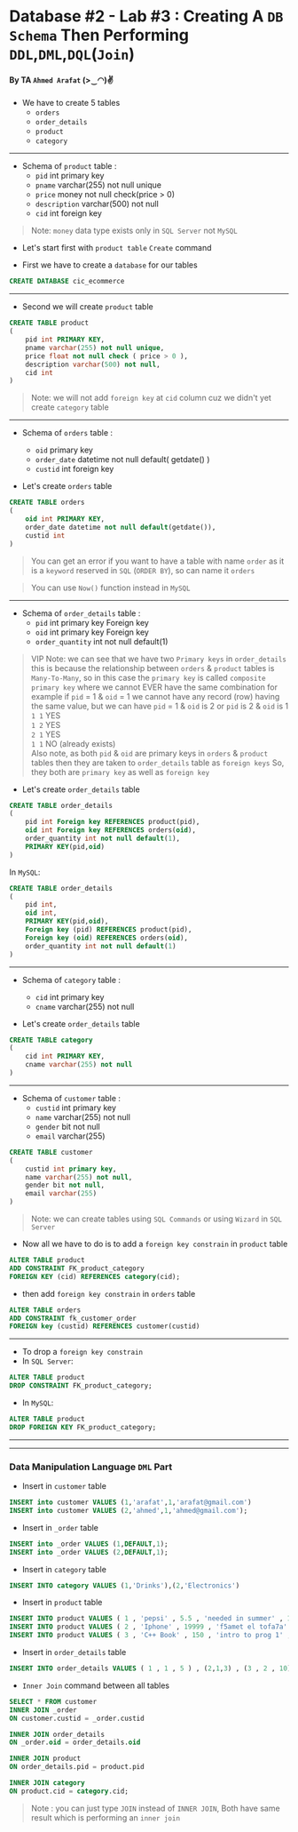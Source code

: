 # Database #2 - Lab #3 : Creating A `DB Schema` Then Performing `DDL`,`DML`,`DQL`(`Join`)
#### By TA `Ahmed Arafat` (>‿◠)✌

- We have to create 5 tables
    - `orders`
    - `order_details`
    - `product`
    - `category`

<hr>

- Schema of `product` table :
    - `pid` int primary key
    - `pname` varchar(255) not null unique
    - `price` money not null check(price > 0)
    - `description` varchar(500) not null
    - `cid` int foreign key

> Note: `money` data type exists only in `SQL Server` not `MySQL`

- Let's start first with `product table` `Create` command


- First we have to create a `database` for our tables
````SQL
CREATE DATABASE cic_ecommerce
````
<hr>

- Second we will create `product` table
````SQL
CREATE TABLE product
(
    pid int PRIMARY KEY,
    pname varchar(255) not null unique,
    price float not null check ( price > 0 ),
    description varchar(500) not null,
    cid int 
)
````
> Note: we will not add `foreign key` at `cid` column cuz we didn't yet create `category` table

<hr>

- Schema of `orders` table :
    - `oid` primary key
    - `order_date` datetime not null default( getdate() )
    - `custid` int foreign key


- Let's create `orders` table
````SQL
CREATE TABLE orders
(
    oid int PRIMARY KEY,
    order_date datetime not null default(getdate()),
    custid int
)
````
> You can get an error if you want to have a table with name `order`
as it is a `keyword` reserved in `SQL` (`ORDER BY`), so can name it `orders`

> You can use `Now()` function instead in `MySQL`
<hr>

- Schema of `order_details` table :
    - `pid` int primary key Foreign key
    - `oid` int primary key Foreign key
    - `order_quantity` int not null default(1)

> VIP Note: we can see that we have two `Primary keys` in `order_details`
this is because the relationship between `orders` & `product` tables is
`Many-To-Many`, so in this case the `primary key` is called `composite primary key`
where we cannot EVER have the same combination for example if `pid` = 1 & `oid` = 1
we cannot have any record (row) having the same value, but we can have `pid` = 1 & `oid` is 2
or `pid` is 2 & `oid` is 1  <br>
`1 1` YES <br>
`1 2` YES <br>
`2 1` YES <br>
`1 1` NO (already exists) <br>
Also note, as both `pid` & `oid` are primary keys in `orders` & `product` tables then
they are taken to `order_details` table as `foreign keys`
So, they both are `primary key` as well as `foreign key`

- Let's create `order_details` table
````SQL
CREATE TABLE order_details
(
    pid int Foreign key REFERENCES product(pid),
    oid int Foreign key REFERENCES orders(oid),
    order_quantity int not null default(1),
    PRIMARY KEY(pid,oid)
)
````

In `MySQL`:
````SQL
CREATE TABLE order_details
(
    pid int,
    oid int,
    PRIMARY KEY(pid,oid),
    Foreign key (pid) REFERENCES product(pid),
    Foreign key (oid) REFERENCES orders(oid),
    order_quantity int not null default(1)
)
````
<hr>

- Schema of `category` table :
    - `cid` int primary key
    - `cname` varchar(255) not null

- Let's create `order_details` table
````SQL
CREATE TABLE category
(
    cid int PRIMARY KEY,
    cname varchar(255) not null
)
````
<hr>

- Schema of `customer` table :
    - `custid` int primary key
    - `name` varchar(255) not null
    - `gender` bit not null
    - `email` varchar(255)

````SQL
CREATE TABLE customer
(
    custid int primary key,
    name varchar(255) not null,
    gender bit not null,
    email varchar(255)
)
````

> Note: we can create tables using `SQL Commands` or using `Wizard` in `SQL Server`

- Now all we have to do is to add a `foreign key constrain` in `product` table

````SQL
ALTER TABLE product
ADD CONSTRAINT FK_product_category
FOREIGN KEY (cid) REFERENCES category(cid);
````

- then add `foreign key constrain` in `orders` table
````SQL
ALTER TABLE orders
ADD CONSTRAINT fk_customer_order
FOREIGN key (custid) REFERENCES customer(custid)
````

<hr>

- To drop a `foreign key constrain`
- In `SQL Server`:
````SQL
ALTER TABLE product
DROP CONSTRAINT FK_product_category;
````

-  In `MySQL`:
````SQL
ALTER TABLE product
DROP FOREIGN KEY FK_product_category;
````

<hr>
<hr>


### Data Manipulation Language `DML` Part

- Insert in `customer` table
````SQL
INSERT into customer VALUES (1,'arafat',1,'arafat@gmail.com')
INSERT into customer VALUES (2,'ahmed',1,'ahmed@gmail.com');
````

- Insert in `_order` table
````SQL
INSERT into _order VALUES (1,DEFAULT,1);    
INSERT into _order VALUES (2,DEFAULT,1);    
````


- Insert in `category` table
````SQL
INSERT INTO category VALUES (1,'Drinks'),(2,'Electronics')
````

- Insert in `product` table
````SQL
INSERT INTO product VALUES ( 1 , 'pepsi' , 5.5 , 'needed in summer' , 1 )
INSERT INTO product VALUES ( 2 , 'Iphone' , 19999 , 'f5amet el tofa7a' , 2);
INSERT INTO product VALUES ( 3 , 'C++ Book' , 150 , 'intro to prog 1' , null);
````

- Insert in `order_details` table
````SQL
INSERT INTO order_details VALUES ( 1 , 1 , 5 ) , (2,1,3) , (3 , 2 , 10)
````

- `Inner Join` command between all tables
````SQL
SELECT * FROM customer
INNER JOIN _order
ON customer.custid = _order.custid

INNER JOIN order_details
ON _order.oid = order_details.oid

INNER JOIN product
ON order_details.pid = product.pid

INNER JOIN category
ON product.cid = category.cid;
````
> Note : you can just type `JOIN` instead of `INNER JOIN`, Both have same
result which is performing an `inner join`
